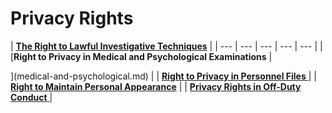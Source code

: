 # Privacy Rights

| [**The Right to Lawful Investigative Techniques**](searches.md) |
| --- | --- | --- | --- | --- |
| \[**Right to Privacy in Medical and Psychological Examinations** |

\]\(medical-and-psychological.md\) \| \| [**Right to Privacy in Personnel Files** ](https://github.com/agsang84/SnakePit/tree/81c447b7caf3f3aa3b2cfed6ec4e4268945f4858/additional-information/civil-and-constitutional-rights/privacy-rights/privacy-in-personnel-files.md) \| \| [**Right to Maintain Personal Appearance**](personal-appearance.md) \| \| [**Privacy Rights in Off-Duty Conduct** ](https://github.com/agsang84/SnakePit/tree/81c447b7caf3f3aa3b2cfed6ec4e4268945f4858/additional-information/civil-and-constitutional-rights/privacy-rights/off-duty-conduct.md) \|

